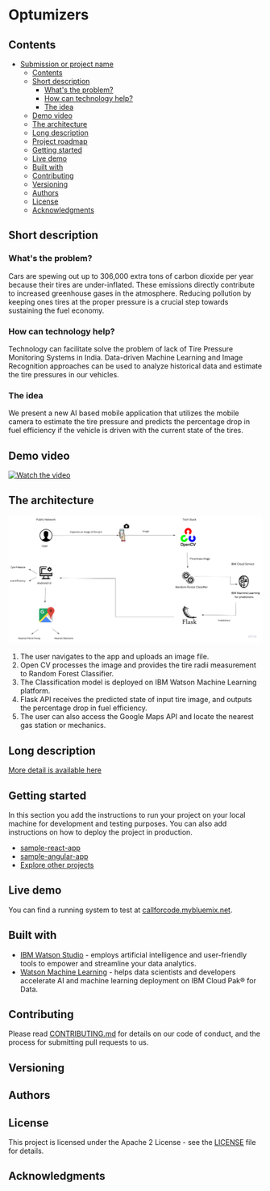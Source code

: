 # Optumizers

## Contents

- [Submission or project name](#submission-or-project-name)
  - [Contents](#contents)
  - [Short description](#short-description)
    - [What's the problem?](#whats-the-problem)
    - [How can technology help?](#how-can-technology-help)
    - [The idea](#the-idea)
  - [Demo video](#demo-video)
  - [The architecture](#the-architecture)
  - [Long description](#long-description)
  - [Project roadmap](#project-roadmap)
  - [Getting started](#getting-started)
  - [Live demo](#live-demo)
  - [Built with](#built-with)
  - [Contributing](#contributing)
  - [Versioning](#versioning)
  - [Authors](#authors)
  - [License](#license)
  - [Acknowledgments](#acknowledgments)

## Short description

### What's the problem?

Cars are spewing out up to 306,000 extra tons of carbon dioxide per year because their tires are under-inflated. These emissions directly contribute to increased greenhouse gases in the atmosphere. Reducing pollution by keeping ones tires at the proper pressure is a crucial step towards sustaining the fuel economy.

### How can technology help?

Technology can facilitate solve the problem of lack of Tire Pressure Monitoring Systems in India. Data-driven Machine Learning and Image Recognition approaches can be used to analyze historical data and estimate the tire pressures in our vehicles.

### The idea

We present a new AI based mobile application that utilizes the mobile camera to estimate the tire pressure and predicts the percentage drop in fuel efficiency if the vehicle is driven with the current state of the tires.


## Demo video

[![Watch the video](https://github.com/Call-for-Code/Liquid-Prep/blob/master/images/readme/IBM-interview-video-image.png)](https://youtu.be/vOgCOoy_Bx0)

## The architecture

![Video transcription/translation app](https://github.com/Mrinalini97/Optumizers/blob/main/architecture.png)

1. The user navigates to the app and uploads an image file.
2. Open CV processes the image and provides the tire radii measurement to Random Forest Classifier.
3. The Classification model is deployed on IBM Watson Machine Learning platform.
4. Flask API receives the predicted state of input tire image, and outputs the percentage drop in fuel efficiency.
5. The user can also access the Google Maps API and locate the nearest gas station or mechanics.

## Long description

[More detail is available here](./docs/DESCRIPTION.md)

## Getting started

In this section you add the instructions to run your project on your local machine for development and testing purposes. You can also add instructions on how to deploy the project in production.

- [sample-react-app](./sample-react-app/)
- [sample-angular-app](./sample-angular-app/)
- [Explore other projects](https://github.com/upkarlidder/ibmhacks)

## Live demo

You can find a running system to test at [callforcode.mybluemix.net](http://callforcode.mybluemix.net/).

## Built with

- [IBM Watson Studio](https://www.ibm.com/in-en/cloud/watson-studio) - employs artificial intelligence and user-friendly tools to empower and streamline your data analytics.
- [Watson Machine Learning](https://www.ibm.com/in-en/cloud/machine-learning) - helps data scientists and developers accelerate AI and machine learning deployment on IBM Cloud Pak® for Data.

## Contributing

Please read [CONTRIBUTING.md](CONTRIBUTING.md) for details on our code of conduct, and the process for submitting pull requests to us.

## Versioning

## Authors

## License

This project is licensed under the Apache 2 License - see the [LICENSE](LICENSE) file for details.

## Acknowledgments

